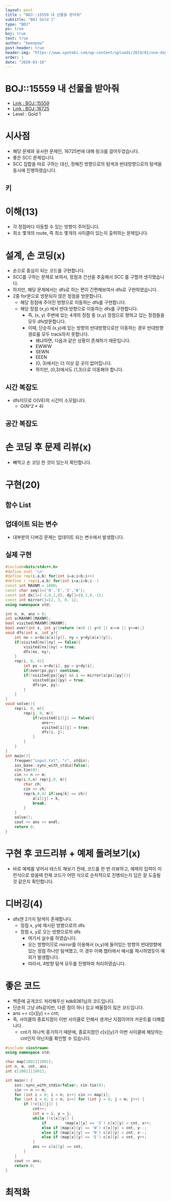 ```yaml
---
layout: post
title : "BOJ::15559 내 선물을 받아줘"
subtitle: "BOJ Gold 1"
type: "BOJ"
ps: true
boj: true
text: true
author: "beenpow"
post-header: true
header-img: "https://www.spotebi.com/wp-content/uploads/2019/01/one-day-day-one-workout-motivation-spotebi.jpg"
order: 1
date: "2020-03-16"
---
```



# BOJ::15559 내 선물을 받아줘
- [Link : BOJ::15559](https://www.acmicpc.net/problem/15559)
- [Link : BOJ::16725](https://www.acmicpc.net/problem/16724)
- Level : Gold 1

# 시사점
- 해당 문제와 유사한 문제인, 16725번에 대해 링크를 걸어두었습니다.
- 좋은 SCC 문제입니다.
- SCC 집합을 따로 구하는 대신, 정해진 방향으로의 탐색과 반대방향으로의 탐색을 동시에 진행하였습니다.

## 키

# 이해(13)
- 각 정점마다 이동할 수 있는 방향이 주어집니다.
- 최소 몇개의 route, 즉 최소 몇개의 사이클이 있는지 출력하는 문제입니다.

# 설계, 손 코딩(x)
- 손으로 중심이 되는 코드를 구현합니다.
- SCC를 구하는 문제로 보여서, 정점과 간선을 추출해서 SCC 를 구할까 생각했습니다.
- 하지만, 해당 문제에서는 dfs로 하는 편이 간편해보여서 dfs로 구현하였습니다.
- 2중 for문으로 방문되지 않은 정점을 방문합니다.
  - 해당 정점에 주어진 방향으로 이동하는 dfs를 구현합니다.
  - 해당 정점 (x,y) 에서 반대 방향으로 이동하는 dfs를 구현합니다.
    - 즉, (x, y) 주변에 있는 4개의 정점 중 (x,y) 정점으로 향하고 있는 정점들을 모두 dfs방문합니다.
    - 이때, 단순히 (x,y)에 있는 방향의 반대방향으로만 이동하는 경우 반대방향 경로를 모두 track하지
      못합니다.
        - 왜냐하면, 다음과 같은 상황이 존재하기 때문입니다.
        - EWWW
        - SEWN
        - EEEN
        - (0, 3)에서는 더 이상 갈 곳이 없어집니다.
        - 하지만, (0,3)에서도 (1,3)으로 이동해야 합니다.

## 시간 복잡도
- dfs이므로 O(VE)의 시간이 소모됩니다.
  - O(N^2 * 4)

## 공간 복잡도

# 손 코딩 후 문제 리뷰(x)
- 빼먹고 손 코딩 한 것이 있는지 확인합니다.

# 구현(20)

## 함수 List 

## 업데이트 되는 변수
- 대부분의 디버깅 문제는 업데이트 되는 변수에서 발생합니다.

## 실제 구현 

```cpp
#include<bits/stdc++.h>
#define endl '\n'
#define rep(i,a,b) for(int i=a;i<b;i++)
#define r_rep(i,a,b) for(int i=a;i>b;i--)
const int MAXNM = 1000;
const char seq[]={'N','E','S','W'};
const int dx[]={-1,0,1,0}, dy[]={0,1,0,-1};
const int mirror[]={2, 3, 0, 1};
using namespace std;

int n, m, ans = 0;
int a[MAXNM][MAXNM];
bool visited[MAXNM][MAXNM];
bool over(int x, int y){return (x<0 || y<0 || x>=n || y>=m);}
void dfs(int x, int y){
    int nx = x+dx[a[x][y]], ny = y+dy[a[x][y]];
    if(visited[nx][ny] == false){
        visited[nx][ny] = true;
        dfs(nx, ny);
    }
    rep(i, 0, 4){
        int px = x+dx[i], py = y+dy[i];
        if(over(px,py)) continue;
        if(!visited[px][py] && i == mirror[a[px][py]]){
            visited[px][py] = true;
            dfs(px, py);
        }
    }
}
void solve(){
    rep(i, 0, n){
        rep(j, 0, m){
            if(visited[i][j] == false){
                ans++;
                visited[i][j] = true;
                dfs(i, j);
            }
        }
    }
}
int main(){
    freopen("input.txt", "r", stdin);
    ios_base::sync_with_stdio(false);
    cin.tie(0);
    cin >> n >> m;
    rep(i,0,n) rep(j,0, m){
        char ch;
        cin >> ch;
        rep(k,0,4) if(seq[k] == ch){
            a[i][j] = k;
            break;
        }
    }
    solve();
    cout << ans << endl;
    return 0;
}
```

# 구현 후 코드리뷰 + 예제 돌려보기(x)
- 바로 예제를 넣어서 테스트 해보기 전에, 코드를 한 번 리뷰하고, 예제의 입력이 이런식으로 왔을때
  전체 코드가 어떤 식으로 순차적으로 진행되는지 답은 잘 도출될 것 같은지 확인합니다.

# 디버깅(4)
- dfs엔 2가지 탐색이 존재합니다.
  - 정점 x, y에 제시된 방향으로의 dfs
  - 정점 x, y로 오는 방향으로의 dfs
    - 여기서 실수를 하였습니다.
    - 오는 방향이므로 mirror를 이용해서 (x,y)에 들어있는 방향의 반대방향에 있는 정점 하나만
      탐색했고, 이 경우 이해 챕터에서 예시를 제시하였듯이 예외가 발생합니다.
    - 따라서, 4방향 탐색 모두를 진행하여 처리하였습니다.

# 좋은 코드
- 백준에 공개코드 처리해두신 kdk8361님의 코드입니다.
- 단순히 그냥 dfs같지만, 다른 점이 하나 있고 배울점이 많은 코드입니다.
- ans += c[x][y] == cnt;
- 즉, 사이클의 종료지점이 이번 사이클로 인해서 생겨난 지점이어야 카운트를 더해줍니다.
  - cnt가 하나씩 증가하기 때문에, 종료지점인 c[x][y]가 이번 사이클에 해당하는 cnt인지 아닌지를 확인할 수 있습니다.


```cpp
#include <iostream>
using namespace std;

char map[1001][1001];
int n, m, cnt, ans;
int c[1001][1001];

int main() {
    ios::sync_with_stdio(false); cin.tie(0);
    cin >> n >> m;
    for (int i = 0; i < n; i++) cin >> map[i];
    for (int i = 0; i < n; i++) for (int j = 0; j < m; j++) {
        if (!c[i][j]) {
            cnt++;
            int x = i, y = j;
            while (!c[x][y]) {
                if        (map[x][y] == 'S') c[x][y] = cnt, x++;
                else if (map[x][y] == 'W') c[x][y] = cnt, y--;
                else if (map[x][y] == 'N') c[x][y] = cnt, x--;
                else if (map[x][y] == 'E') c[x][y] = cnt, y++;
            }
            ans += c[x][y] == cnt;
        }
    }
    cout << ans;
    return 0;
}
```

# 최적화
